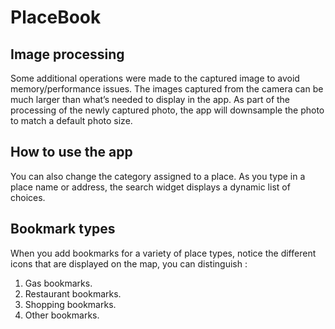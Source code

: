 # PlaceBook

## Image processing

Some additional operations were made to the captured image to avoid memory/performance issues.
The images captured from the camera can be much larger than what’s needed to display in the app.
As part of the processing of the newly captured photo, the app will downsample the photo to match a default photo size.

## How to use the app
You can also change the category assigned to a place.
As you type in a place name or address, the search widget displays a dynamic list of choices.

## Bookmark types
When you add bookmarks for a variety of place types, notice the different icons that are displayed on the map, you can distinguish :
1. Gas bookmarks.
2. Restaurant bookmarks.
3. Shopping bookmarks.
4. Other bookmarks.